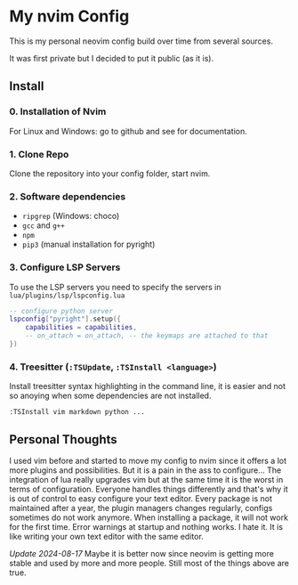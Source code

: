 # My **nvim** Config 

This is my personal neovim config build over time from several sources.

It was first private but I decided to put it public (as it is).

## Install

### 0. Installation of Nvim

For Linux and Windows: go to github and see for documentation.

### 1. Clone Repo

Clone the repository into your config folder, start nvim.

### 2. Software dependencies

- `ripgrep` (Windows: choco)
- `gcc` and `g++`
- `npm`
- `pip3` (manual installation for pyright)


### 3. Configure LSP Servers

To use the LSP servers you need to specify the servers in `lua/plugins/lsp/lspconfig.lua`

```lua
-- configure python server
lspconfig["pyright"].setup({
    capabilities = capabilities,
    -- on_attach = on_attach, -- the keymaps are attached to that
})

```

### 4. Treesitter (`:TSUpdate`, `:TSInstall <language>`)

Install treesitter syntax highlighting in the command line, it is easier and not
so anoying when some dependencies are not installed. 


```
:TSInstall vim markdown python ...
```


## Personal Thoughts

I used vim before and started to move my config to nvim since it offers a lot 
more plugins and possibilities. But it is a pain in the ass to configure...
The integration of lua really upgrades vim but at the same time it is the worst
in terms of configuration. Everyone handles things differently and that's why 
it is out of control to easy configure your text editor. Every package is
not maintained after a year, the plugin managers changes regularly, configs 
sometimes do not work anymore. When installing a package, it will not work for 
the first time. Error warnings at startup and nothing works. I hate it. 
It is like writing your own text editor with the same editor. 

_Update 2024-08-17_
Maybe it is better now since neovim is getting more stable and used by more and 
more people. Still most of the things above are true.


